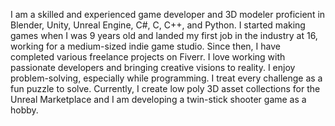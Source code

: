 I am a skilled and experienced game developer and 3D modeler proficient in Blender, Unity, Unreal Engine, C#, C, C++, and Python. I started making games when I was 9 years old and landed my first job in the industry at 16, working for a medium-sized indie game studio. Since then, I have completed various freelance projects on Fiverr. I love working with passionate developers and bringing creative visions to reality. I enjoy problem-solving, especially while programming. I treat every challenge as a fun puzzle to solve. Currently, I create low poly 3D asset collections for the Unreal Marketplace and I am developing a twin-stick shooter game as a hobby.
